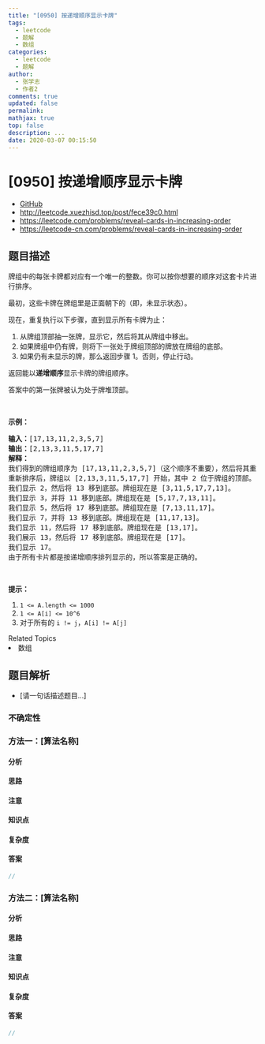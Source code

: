 ```yaml
---
title: "[0950] 按递增顺序显示卡牌"
tags:
  - leetcode
  - 题解
  - 数组
categories:
  - leetcode
  - 题解
author:
  - 张学志
  - 作者2
comments: true
updated: false
permalink:
mathjax: true
top: false
description: ...
date: 2020-03-07 00:15:50
---
```



# [0950] 按递增顺序显示卡牌
* [GitHub](https://github.com/algoboy101/LeetCodeCrowdsource/tree/master/_posts/QA/%5B0950%5D%20%E6%8C%89%E9%80%92%E5%A2%9E%E9%A1%BA%E5%BA%8F%E6%98%BE%E7%A4%BA%E5%8D%A1%E7%89%8C.md)
* http://leetcode.xuezhisd.top/post/fece39c0.html
* https://leetcode.com/problems/reveal-cards-in-increasing-order
* https://leetcode-cn.com/problems/reveal-cards-in-increasing-order


## 题目描述

<p>牌组中的每张卡牌都对应有一个唯一的整数。你可以按你想要的顺序对这套卡片进行排序。</p>

<p>最初，这些卡牌在牌组里是正面朝下的（即，未显示状态）。</p>

<p>现在，重复执行以下步骤，直到显示所有卡牌为止：</p>

<ol>
	<li>从牌组顶部抽一张牌，显示它，然后将其从牌组中移出。</li>
	<li>如果牌组中仍有牌，则将下一张处于牌组顶部的牌放在牌组的底部。</li>
	<li>如果仍有未显示的牌，那么返回步骤 1。否则，停止行动。</li>
</ol>

<p>返回能以<strong>递增顺序</strong>显示卡牌的牌组顺序。</p>

<p>答案中的第一张牌被认为处于牌堆顶部。</p>

<p>&nbsp;</p>

<p><strong>示例：</strong></p>

<pre><strong>输入：</strong>[17,13,11,2,3,5,7]
<strong>输出：</strong>[2,13,3,11,5,17,7]
<strong>解释：
</strong>我们得到的牌组顺序为 [17,13,11,2,3,5,7]（这个顺序不重要），然后将其重新排序。
重新排序后，牌组以 [2,13,3,11,5,17,7] 开始，其中 2 位于牌组的顶部。
我们显示 2，然后将 13 移到底部。牌组现在是 [3,11,5,17,7,13]。
我们显示 3，并将 11 移到底部。牌组现在是 [5,17,7,13,11]。
我们显示 5，然后将 17 移到底部。牌组现在是 [7,13,11,17]。
我们显示 7，并将 13 移到底部。牌组现在是 [11,17,13]。
我们显示 11，然后将 17 移到底部。牌组现在是 [13,17]。
我们展示 13，然后将 17 移到底部。牌组现在是 [17]。
我们显示 17。
由于所有卡片都是按递增顺序排列显示的，所以答案是正确的。
</pre>

<p>&nbsp;</p>

<p><strong>提示：</strong></p>

<ol>
	<li><code>1 &lt;= A.length &lt;= 1000</code></li>
	<li><code>1 &lt;= A[i] &lt;= 10^6</code></li>
	<li>对于所有的&nbsp;<code>i != j</code>，<code>A[i] != A[j]</code></li>
</ol>
<div><div>Related Topics</div><div><li>数组</li></div></div>


## 题目解析
* [请一句话描述题目...]

### 不确定性


### 方法一：[算法名称]

#### 分析

#### 思路

#### 注意

#### 知识点

#### 复杂度

#### 答案

```cpp
//
```


### 方法二：[算法名称]

#### 分析

#### 思路

#### 注意

#### 知识点

#### 复杂度

#### 答案

```cpp
//
```


